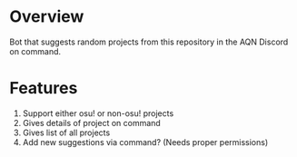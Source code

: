 # Overview
Bot that suggests random projects from this repository in the AQN Discord on command.

# Features
1. Support either osu! or non-osu! projects
1. Gives details of project on command
1. Gives list of all projects
1. Add new suggestions via command? (Needs proper permissions)
